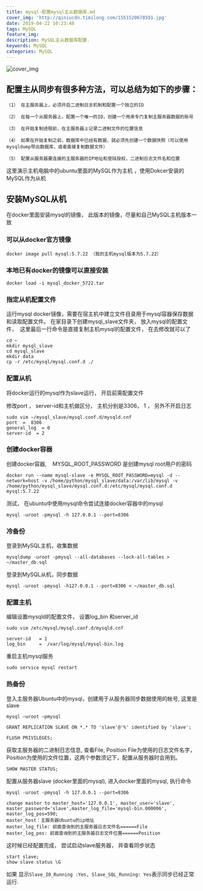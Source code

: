 ```yaml
---
title: mysql-配置mysql主从数据库.md
cover_img: 'http://qiniucdn.timilong.com/1551520678591.jpg'
date: 2019-04-22 10:23:48
tags: MySQL
feature_img:
description: MySQL主从数据库配置.
keywords: MySQL
categories: MySQL
---
```


![cover_img](http://qiniucdn.timilong.com/1551520678591.jpg)


## 配置主从同步有很多种方法，可以总结为如下的步骤：
```
（1） 在主服务器上，必须开启二进制日志机制和配置一个独立的ID

（2） 在每一个从服务器上，配置一个唯一的ID，创建一个用来专门复制主服务器数据的账号

（3） 在开始复制进程前，在主服务器上记录二进制文件的位置信息

（4） 如果在开始复制之前，数据库中已经有数据，就必须先创建一个数据快照（可以使用mysqldump导出数据库，或者直接复制数据文件）

（5） 配置从服务器要连接的主服务器的IP地址和登陆授权，二进制日志文件名和位置
```

这里演示主机电脑中的ubuntu⾥⾯的MySQL作为主机 ，使⽤Dokcer安装的MySQL作为从机

## 安装MySQL从机
在docker里面安装mysql的镜像， 此版本的镜像，尽量和⾃⼰MySQL主机版本⼀致

### 可以从docker官⽅镜像 
```
docker image pull mysql:5.7.22 （我的主机mysql版本为5.7.22）
```

### 本地已有docker的镜像可以直接安装
```
docker load -i mysql_docker_5722.tar
```

### 指定从机配置⽂件
运⾏mysql docker镜像，需要在宿主机中建⽴⽂件⽬录⽤于mysql容器保存数据和读取配置⽂件。
在家目录下创建mysql_slave文件夹， 放入mysql的配置文件， 
这里最后一行命令是直接复制主机mysql的配置文件， 在去修改就可以了
```
cd ~
mkdir mysql_slave
cd mysql_slave
mkdir data
cp -r /etc/mysql/mysql.conf.d ./
```

### 配置从机
将docker运行的mysql作为slave运行， 开启前需配置文件

修改port ， server-id和主机做区分， 主机分别是3306， 1 ， 另外不开启日志
```
sudo vim ~/mysql_slave/mysql.conf.d/mysqld.cnf
port  =  8306
general_log  = 0
server-id  = 2
```

### 创建docker容器
创建docker容器,    MYSQL_ROOT_PASSWORD 是创建mysql root用户的密码
```
docker run --name mysql-slave -e MYSQL_ROOT_PASSWORD=mysql -d --network=host -v /home/python/mysql_slave/data:/var/lib/mysql -v /home/python/mysql_slave/mysql.conf.d:/etc/mysql/mysql.conf.d mysql:5.7.22
```

测试， 在ubuntu中使用mysql命令尝试连接docker容器中的mysql
```
mysql -uroot -pmysql -h 127.0.0.1 --port=8306
```

### 冷备份
登录到MySQL主机，收集数据
```
mysqldump -uroot -pmysql --all-databases --lock-all-tables > ~/master_db.sql
```

登录到MySQL从机，同步数据 
```
mysql -uroot -pmysql -h127.0.0.1 --port=8306 < ~/master_db.sql
```

### 配置主机
编辑设置mysqld的配置文件， 设置log_bin 和server_id
```
sudo vim /etc/mysql/mysql.conf.d/mysqld.cnf
```

```
server-id   = 1
log_bin     =  /var/log/mysql/mysql-bin.log
```

重启主机mysql服务
```
sudo service mysql restart
```

### 热备份
登入主服务器Ubuntu中的mysql，创建用于从服务器同步数据使用的帐号, 这里是slave
```
mysql –uroot –pmysql
```

```
GRANT REPLICATION SLAVE ON *.* TO 'slave'@'%' identified by 'slave';
 
FLUSH PRIVILEGES;
```

获取主服务器的二进制日志信息, 查看File, Position
File为使用的日志文件名字，Position为使用的文件位置，这两个参数须记下，配置从服务器时会用到。
```
SHOW MASTER STATUS;
```

配置从服务器slave (docker里面的mysql), 进入docker里面的mysql, 执行命令
```
mysql -uroot -pmysql -h 127.0.0.1 --port=8306
```

```
change master to master_host='127.0.0.1', master_user='slave', master_password='slave',master_log_file='mysql-bin.000006', master_log_pos=590;
master_host：主服务器Ubuntu的ip地址
master_log_file: 前面查询到的主服务器日志文件名======File
master_log_pos: 前面查询到的主服务器日志文件位置======Position
```

这时候已经配置完成， 尝试启动slave服务器， 并查看同步状态
```
start slave;
show slave status \G
```

如果 显示`Slave_IO_Running :Yes, Slave_SQL_Running: Yes`表示同步已经正常运行.
